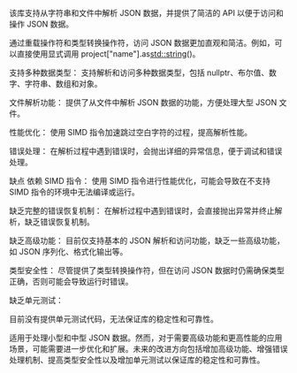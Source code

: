 该库支持从字符串和文件中解析 JSON 数据，并提供了简洁的 API 以便于访问和操作 JSON 数据。


通过重载操作符和类型转换操作符，访问 JSON 数据更加直观和简洁。例如，可以直接使用显式调用 project["name"].as<std::string>()。

支持多种数据类型：
支持解析和访问多种数据类型，包括 nullptr、布尔值、数字、字符串、数组和对象。


文件解析功能：
提供了从文件中解析 JSON 数据的功能，方便处理大型 JSON 文件。


性能优化：
使用 SIMD 指令加速跳过空白字符的过程，提高解析性能。


错误处理：
在解析过程中遇到错误时，会抛出详细的异常信息，便于调试和错误处理。


缺点
依赖 SIMD 指令：
使用 SIMD 指令进行性能优化，可能会导致在不支持 SIMD 指令的环境中无法编译或运行。


缺乏完整的错误恢复机制：
在解析过程中遇到错误时，会直接抛出异常并终止解析，缺乏错误恢复机制。


缺乏高级功能：
目前仅支持基本的 JSON 解析和访问功能，缺乏一些高级功能，如 JSON 序列化、格式化输出等。


类型安全性：
尽管提供了类型转换操作符，但在访问 JSON 数据时仍需确保类型正确，否则可能会导致运行时错误。


缺乏单元测试：


目前没有提供单元测试代码，无法保证库的稳定性和可靠性。


适用于处理小型和中型 JSON 数据。然而，对于需要高级功能和更高性能的应用场景，可能需要进一步优化和扩展。未来的改进方向包括增加高级功能、增强错误处理机制、提高类型安全性以及增加单元测试以保证库的稳定性和可靠性。